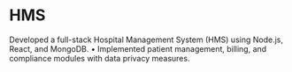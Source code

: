 # HMS
Developed a full-stack Hospital Management System (HMS) using Node.js, React, and 
MongoDB. 
• Implemented patient management, billing, and compliance modules with data privacy 
measures.
